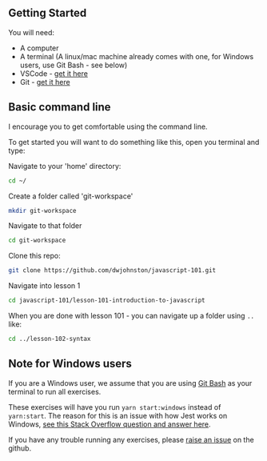 ## Getting Started

You will need: 

- A computer
- A terminal (A linux/mac machine already comes with one, for Windows users, use Git Bash - see below) 
- VSCode - [get it here](https://code.visualstudio.com/)
- Git - [get it here](https://git-scm.com/)
## Basic command line

I encourage you to get comfortable using the command line. 

To get started you will want to do something like this, open you terminal and type: 

Navigate to your 'home' directory: 

```bash
cd ~/
```

Create a folder called 'git-workspace'
```bash
mkdir git-workspace
```

Navigate to that folder

```bash
cd git-workspace
```

Clone this repo: 

```bash
git clone https://github.com/dwjohnston/javascript-101.git
```

Navigate into lesson 1

```bash
cd javascript-101/lesson-101-introduction-to-javascript
```

When you are done with lesson 101 - you can navigate up a folder using `..` like: 

```bash
cd ../lesson-102-syntax
```

## Note for Windows users

If you are a Windows user, we assume that you are using [Git Bash](https://gitforwindows.org/) as your terminal to run all exercises. 

These exercises will have you run `yarn start:windows` instead of `yarn:start`. The reason for this is an issue with how Jest works on Windows, [see this Stack Overflow question and answer here](https://stackoverflow.com/a/63938553/15812488). 

If you have any trouble running any exercises, please [raise an issue](https://github.com/dwjohnston/javascript-101/issues) on the github. 
